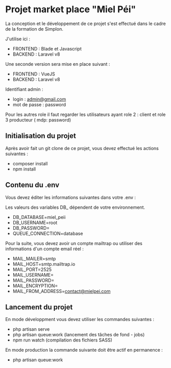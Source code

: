 # Projet market place "Miel Péi" 

La conception et le développement de ce projet s'est effectué dans le cadre de la formation de Simplon. 

J'utilise ici : 

- FRONTEND : Blade et Javascript
- BACKEND  : Laravel v8

Une seconde version sera mise en place suivant :

- FRONTEND : VueJS
- BACKEND  : Laravel v8

Identifiant admin : 
- login : admin@gmail.com
- mot de passe : password

Pour les autres role il faut regarder les utilisateurs ayant role 2 : client et role 3 producteur ( mdp: password)

## Initialisation du projet

Après avoir fait un git clone de ce projet, vous devez effectué les actions suivantes : 

- composer install
- npm install

## Contenu du .env

Vous devez éditer les informations suivantes dans votre .env :

Les valeurs des variables DB_ dépendent de votre environnement.

- DB_DATABASE=miel_peii
- DB_USERNAME=root
- DB_PASSWORD=
- QUEUE_CONNECTION=database

Pour la suite, vous devez avoir un compte mailtrap ou utiliser des informations d'un compte email réel :

- MAIL_MAILER=smtp
- MAIL_HOST=smtp.mailtrap.io
- MAIL_PORT=2525
- MAIL_USERNAME=
- MAIL_PASSWORD=
- MAIL_ENCRYPTION=
- MAIL_FROM_ADDRESS=contact@mielpei.com

## Lancement du projet 

En mode développment vous devez utiliser les commandes suivantes : 

- php artisan serve
- php artisan queue:work (lancement des tâches de fond - jobs)
- npm run watch (compilation des fichiers SASS)

En mode production la commande suivante doit être actif en permanence :

- php artisan queue:work